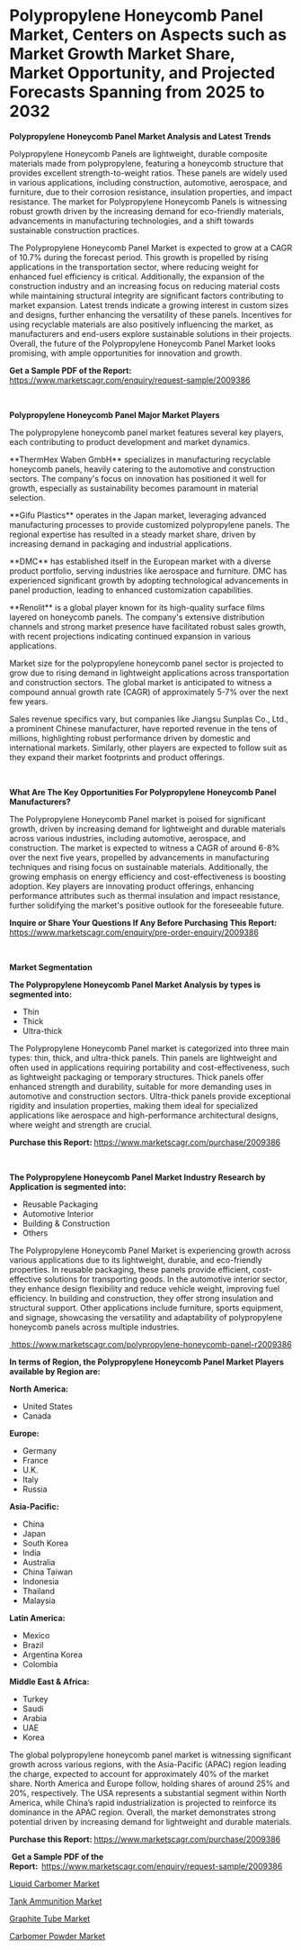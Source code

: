 <p><h1>Polypropylene Honeycomb Panel Market, Centers on Aspects such as Market Growth Market Share, Market Opportunity, and Projected Forecasts Spanning from 2025 to 2032</h1></p><p><strong>Polypropylene Honeycomb Panel Market Analysis and Latest Trends</strong></p>
<p><p>Polypropylene Honeycomb Panels are lightweight, durable composite materials made from polypropylene, featuring a honeycomb structure that provides excellent strength-to-weight ratios. These panels are widely used in various applications, including construction, automotive, aerospace, and furniture, due to their corrosion resistance, insulation properties, and impact resistance. The market for Polypropylene Honeycomb Panels is witnessing robust growth driven by the increasing demand for eco-friendly materials, advancements in manufacturing technologies, and a shift towards sustainable construction practices.</p><p>The Polypropylene Honeycomb Panel Market is expected to grow at a CAGR of 10.7% during the forecast period. This growth is propelled by rising applications in the transportation sector, where reducing weight for enhanced fuel efficiency is critical. Additionally, the expansion of the construction industry and an increasing focus on reducing material costs while maintaining structural integrity are significant factors contributing to market expansion. Latest trends indicate a growing interest in custom sizes and designs, further enhancing the versatility of these panels. Incentives for using recyclable materials are also positively influencing the market, as manufacturers and end-users explore sustainable solutions in their projects. Overall, the future of the Polypropylene Honeycomb Panel Market looks promising, with ample opportunities for innovation and growth.</p></p>
<p><strong>Get a Sample PDF of the Report:&nbsp;</strong> <a href="https://www.marketscagr.com/enquiry/request-sample/2009386?utm_campaign=2115&utm_medium=2&utm_source=Github&utm_content=ia&utm_term=01042025&utm_id=polypropylene-honeycomb-panel">https://www.marketscagr.com/enquiry/request-sample/2009386</a></p>
<p>&nbsp;</p>
<p><strong>Polypropylene Honeycomb Panel Major Market Players</strong></p>
<p><p>The polypropylene honeycomb panel market features several key players, each contributing to product development and market dynamics. </p><p>**ThermHex Waben GmbH** specializes in manufacturing recyclable honeycomb panels, heavily catering to the automotive and construction sectors. The company's focus on innovation has positioned it well for growth, especially as sustainability becomes paramount in material selection. </p><p>**Gifu Plastics** operates in the Japan market, leveraging advanced manufacturing processes to provide customized polypropylene panels. The regional expertise has resulted in a steady market share, driven by increasing demand in packaging and industrial applications.</p><p>**DMC** has established itself in the European market with a diverse product portfolio, serving industries like aerospace and furniture. DMC has experienced significant growth by adopting technological advancements in panel production, leading to enhanced customization capabilities. </p><p>**Renolit** is a global player known for its high-quality surface films layered on honeycomb panels. The company's extensive distribution channels and strong market presence have facilitated robust sales growth, with recent projections indicating continued expansion in various applications.</p><p>Market size for the polypropylene honeycomb panel sector is projected to grow due to rising demand in lightweight applications across transportation and construction sectors. The global market is anticipated to witness a compound annual growth rate (CAGR) of approximately 5-7% over the next few years.</p><p>Sales revenue specifics vary, but companies like Jiangsu Sunplas Co., Ltd., a prominent Chinese manufacturer, have reported revenue in the tens of millions, highlighting robust performance driven by domestic and international markets. Similarly, other players are expected to follow suit as they expand their market footprints and product offerings.</p></p>
<p>&nbsp;</p>
<p><strong>What Are The Key Opportunities For Polypropylene Honeycomb Panel Manufacturers?</strong></p>
<p><p>The Polypropylene Honeycomb Panel market is poised for significant growth, driven by increasing demand for lightweight and durable materials across various industries, including automotive, aerospace, and construction. The market is expected to witness a CAGR of around 6-8% over the next five years, propelled by advancements in manufacturing techniques and rising focus on sustainable materials. Additionally, the growing emphasis on energy efficiency and cost-effectiveness is boosting adoption. Key players are innovating product offerings, enhancing performance attributes such as thermal insulation and impact resistance, further solidifying the market's positive outlook for the foreseeable future.</p></p>
<p><strong>Inquire or Share Your Questions If Any Before Purchasing This Report:</strong> <a href="https://www.marketscagr.com/enquiry/pre-order-enquiry/2009386?utm_campaign=2115&utm_medium=2&utm_source=Github&utm_content=ia&utm_term=01042025&utm_id=polypropylene-honeycomb-panel">https://www.marketscagr.com/enquiry/pre-order-enquiry/2009386</a></p>
<p>&nbsp;</p>
<p><strong>Market Segmentation</strong></p>
<p><strong>The Polypropylene Honeycomb Panel Market Analysis by types is segmented into:</strong></p>
<p><ul><li>Thin</li><li>Thick</li><li>Ultra-thick</li></ul></p>
<p><p>The Polypropylene Honeycomb Panel market is categorized into three main types: thin, thick, and ultra-thick panels. Thin panels are lightweight and often used in applications requiring portability and cost-effectiveness, such as lightweight packaging or temporary structures. Thick panels offer enhanced strength and durability, suitable for more demanding uses in automotive and construction sectors. Ultra-thick panels provide exceptional rigidity and insulation properties, making them ideal for specialized applications like aerospace and high-performance architectural designs, where weight and strength are crucial.</p></p>
<p><strong>Purchase this Report:&nbsp;</strong><a href="https://www.marketscagr.com/purchase/2009386?utm_campaign=2115&utm_medium=2&utm_source=Github&utm_content=ia&utm_term=01042025&utm_id=polypropylene-honeycomb-panel">https://www.marketscagr.com/purchase/2009386</a></p>
<p>&nbsp;</p>
<p><strong>The Polypropylene Honeycomb Panel Market Industry Research by Application is segmented into:</strong></p>
<p><ul><li>Reusable Packaging</li><li>Automotive Interior</li><li>Building & Construction</li><li>Others</li></ul></p>
<p><p>The Polypropylene Honeycomb Panel Market is experiencing growth across various applications due to its lightweight, durable, and eco-friendly properties. In reusable packaging, these panels provide efficient, cost-effective solutions for transporting goods. In the automotive interior sector, they enhance design flexibility and reduce vehicle weight, improving fuel efficiency. In building and construction, they offer strong insulation and structural support. Other applications include furniture, sports equipment, and signage, showcasing the versatility and adaptability of polypropylene honeycomb panels across multiple industries.</p></p>
<p><a href="https://www.marketscagr.com/polypropylene-honeycomb-panel-r2009386?utm_campaign=2115&utm_medium=2&utm_source=Github&utm_content=ia&utm_term=01042025&utm_id=polypropylene-honeycomb-panel">&nbsp;https://www.marketscagr.com/polypropylene-honeycomb-panel-r2009386</a></p>
<p><strong>In terms of Region, the Polypropylene Honeycomb Panel Market Players available by Region are:</strong></p>
<p>
    <p> <strong> North America: </strong>
        <ul>
            <li>United States</li>
            <li>Canada</li>
        </ul>
        </p> 
    <p> <strong> Europe: </strong>
        <ul>
            <li>Germany</li>
            <li>France</li>
            <li>U.K.</li>
            <li>Italy</li>
            <li>Russia</li>
        </ul>
        </p> 
    <p> <strong> Asia-Pacific: </strong>
        <ul>
            <li>China</li>
            <li>Japan</li>
            <li>South Korea</li>
            <li>India</li>
            <li>Australia</li>
            <li>China Taiwan</li>
            <li>Indonesia</li>
            <li>Thailand</li>
            <li>Malaysia</li>
        </ul>
        </p> 
    <p> <strong> Latin America: </strong>
        <ul>
            <li>Mexico</li>
            <li>Brazil</li>
            <li>Argentina Korea</li>
            <li>Colombia</li>
        </ul>
        </p> 
    <p> <strong> Middle East & Africa: </strong>
        <ul>
            <li>Turkey</li>
            <li>Saudi</li>
            <li>Arabia</li>
            <li>UAE</li>
            <li>Korea</li>
        </ul>
    </p>
    </p>
<p><p>The global polypropylene honeycomb panel market is witnessing significant growth across various regions, with the Asia-Pacific (APAC) region leading the charge, expected to account for approximately 40% of the market share. North America and Europe follow, holding shares of around 25% and 20%, respectively. The USA represents a substantial segment within North America, while China’s rapid industrialization is projected to reinforce its dominance in the APAC region. Overall, the market demonstrates strong potential driven by increasing demand for lightweight and durable materials.</p></p>
<p><strong>Purchase this Report: </strong><a href="https://www.marketscagr.com/purchase/2009386?utm_campaign=2115&utm_medium=2&utm_source=Github&utm_content=ia&utm_term=01042025&utm_id=polypropylene-honeycomb-panel">https://www.marketscagr.com/purchase/2009386</a></p>
<p>&nbsp;<strong>Get a Sample PDF of the Report:&nbsp;&nbsp;</strong><a href="https://www.marketscagr.com/enquiry/request-sample/2009386?utm_campaign=2115&utm_medium=2&utm_source=Github&utm_content=ia&utm_term=01042025&utm_id=polypropylene-honeycomb-panel">https://www.marketscagr.com/enquiry/request-sample/2009386</a></p>
<p><strong></strong></p>
<p><p><a href="https://github.com/suzorfazlikb/Market-Research-Report-List-1/blob/main/liquid-carbomer-market.md?utm_campaign=2115&utm_medium=2&utm_source=Github&utm_content=ia&utm_term=01042025&utm_id=polypropylene-honeycomb-panel">Liquid Carbomer Market</a></p><p><a href="https://github.com/sofayahoo2023/Market-Research-Report-List-7/blob/main/tank-ammunition-market.md?utm_campaign=2115&utm_medium=2&utm_source=Github&utm_content=ia&utm_term=01042025&utm_id=polypropylene-honeycomb-panel">Tank Ammunition Market</a></p><p><a href="https://github.com/irisadoranrx/Market-Research-Report-List-1/blob/main/graphite-tube-market.md?utm_campaign=2115&utm_medium=2&utm_source=Github&utm_content=ia&utm_term=01042025&utm_id=polypropylene-honeycomb-panel">Graphite Tube Market</a></p><p><a href="https://github.com/sionepeppess/Market-Research-Report-List-1/blob/main/carbomer-powder-market.md?utm_campaign=2115&utm_medium=2&utm_source=Github&utm_content=ia&utm_term=01042025&utm_id=polypropylene-honeycomb-panel">Carbomer Powder Market</a></p></p>
